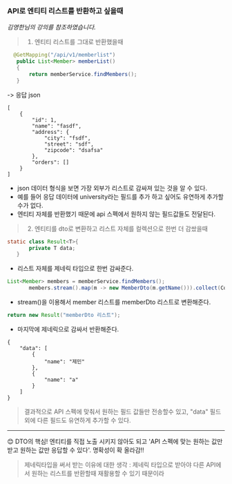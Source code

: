 ### API로 엔티티 리스트를 반환하고 싶을때 
_김영한님의 강의를 참조하였습니다._
>1. 엔티티 리스트를 그대로 반환했을때 

```java
  @GetMapping("/api/v1/memberlist")
   public List<Member> memberList()
   {
       return memberService.findMembers();
   }
```
-> 응답 json
```shell
[
    {
        "id": 1,
        "name": "fasdf",
        "address": {
            "city": "fsdf",
            "street": "sdf",
            "zipcode": "dsafsa"
        },
        "orders": []
    }
]
```

- json 데이터 형식을 보면 가장 외부가 리스트로 감싸져 있는 것을 알 수 있다.
- 예를 들어 응답 데이터에 university라는 필드를 추가 하고 싶어도 유연하게 추가할수가 없다. 
- 엔티티 자체를 반환했기 때문에 api 스펙에서 원하지 않는 필드값들도 전달된다.

> 2. 엔티티를 dto로 변환하고 리스트 자체를 컬렉션으로 한번 더 감쌌을때

```java
static class Result<T>{
       private T data;
   }
```

- 리스트 자체를 제네릭 타입으로 한번 감싸준다. 

```java
List<Member> members = memberService.findMembers();
       members.stream().map(m -> new MemberDto(m.getName())).collect(Collectors.toList());
```

- stream()을 이용해서 member 리스트를 memberDto 리스트로 변환해준다. 

```java
return new Result("memberDto 리스트");
```

- 마지막에 제네릭으로 감싸서 반환해준다. 

```shell
{
    "data": [
        {
            "name": "제민"
        },
        {
            "name": "a"
        }
    ]
}
```

> 결과적으로 API 스펙에 맞춰서 원하는 필드 값들만 전송할수 있고, "data" 필드 외에
다른 필드도 유연하게 추가할 수 있다. 
----

😊 DTO의 핵심! 엔티티를 직접 노출 시키지 않아도 되고 'API 스펙에 맞는 원하는 값만 받고 원하는 값만 응답할 수 있다'. 명확성이 확 올라감!!  
> 제네릭타입을 써서 받는 이유에 대한 생각 : 제네릭 타입으로 받아야 다른 API에서 원하는 리스트를 반환할때 재활용할 수 있기 때문이라 
